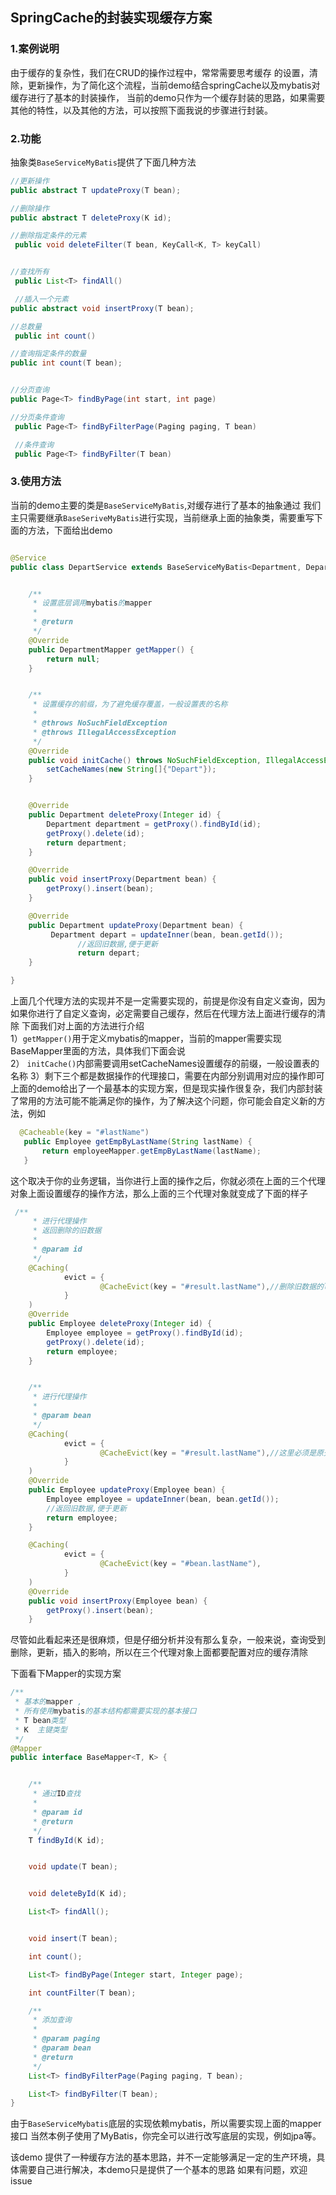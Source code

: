 ## SpringCache的封装实现缓存方案

### 1.案例说明
由于缓存的复杂性，我们在CRUD的操作过程中，常常需要思考缓存
的设置，清除，更新操作，为了简化这个流程，当前demo结合springCache以及mybatis对缓存进行了基本的封装操作，
当前的demo只作为一个缓存封装的思路，如果需要其他的特性，以及其他的方法，可以按照下面我说的步骤进行封装。


### 2.功能
抽象类`BaseServiceMyBatis`提供了下面几种方法
```java
//更新操作
public abstract T updateProxy(T bean);

//删除操作
public abstract T deleteProxy(K id);

//删除指定条件的元素
 public void deleteFilter(T bean, KeyCall<K, T> keyCall) 


//查找所有
 public List<T> findAll()

 //插入一个元素
public abstract void insertProxy(T bean);

//总数量
 public int count() 

//查询指定条件的数量
public int count(T bean);


//分页查询
public Page<T> findByPage(int start, int page) 

//分页条件查询
 public Page<T> findByFilterPage(Paging paging, T bean)

 //条件查询
 public Page<T> findByFilter(T bean)


```




### 3.使用方法
当前的demo主要的类是`BaseServiceMyBatis`,对缓存进行了基本的抽象通过
我们主只需要继承`BaseSeriveMyBatis`进行实现，当前继承上面的抽象类，需要重写下面的方法，下面给出demo
```java

@Service
public class DepartService extends BaseServiceMyBatis<Department, DepartmentMapper, Integer> {


    /**
     * 设置底层调用mybatis的mapper
     *
     * @return
     */
    @Override
    public DepartmentMapper getMapper() {
        return null;
    }


    /**
     * 设置缓存的前缀，为了避免缓存覆盖，一般设置表的名称
     *
     * @throws NoSuchFieldException
     * @throws IllegalAccessException
     */
    @Override
    public void initCache() throws NoSuchFieldException, IllegalAccessException {
        setCacheNames(new String[]{"Depart"});
    }


    @Override
    public Department deleteProxy(Integer id) {
        Department department = getProxy().findById(id);
        getProxy().delete(id);
        return department;
    }

    @Override
    public void insertProxy(Department bean) {
        getProxy().insert(bean);
    }

    @Override
    public Department updateProxy(Department bean) {
         Department depart = updateInner(bean, bean.getId());
               //返回旧数据,便于更新
               return depart;
    }

}


```
上面几个代理方法的实现并不是一定需要实现的，前提是你没有自定义查询，因为如果你进行了自定义查询，必定需要自己缓存，然后在代理方法上面进行缓存的清除
下面我们对上面的方法进行介绍  
 1）`getMapper()`用于定义mybatis的mapper，当前的mapper需要实现BaseMapper里面的方法，具体我们下面会说  
 2） `initCache()`内部需要调用setCacheNames设置缓存的前缀，一般设置表的名称
 3）剩下三个都是数据操作的代理接口，需要在内部分别调用对应的操作即可  
 上面的demo给出了一个最基本的实现方案，但是现实操作很复杂，我们内部封装了常用的方法可能不能满足你的操作，为了解决这个问题，你可能会自定义新的方法，例如
 ```java
   @Cacheable(key = "#lastName")
    public Employee getEmpByLastName(String lastName) {
        return employeeMapper.getEmpByLastName(lastName);
    }
```
这个取决于你的业务逻辑，当你进行上面的操作之后，你就必须在上面的三个代理对象上面设置缓存的操作方法，那么上面的三个代理对象就变成了下面的样子
```java
 /**
     * 进行代理操作
     * 返回删除的旧数据
     *
     * @param id
     */
    @Caching(
            evict = {
                    @CacheEvict(key = "#result.lastName"),//删除旧数据的lastName的匹配
            }
    )
    @Override
    public Employee deleteProxy(Integer id) {
        Employee employee = getProxy().findById(id);
        getProxy().delete(id);
        return employee;
    }


    /**
     * 进行代理操作
     *
     * @param bean
     */
    @Caching(
            evict = {
                    @CacheEvict(key = "#result.lastName"),//这里必须是原先的数据
            }
    )
    @Override
    public Employee updateProxy(Employee bean) {
        Employee employee = updateInner(bean, bean.getId());
        //返回旧数据,便于更新
        return employee;
    }

    @Caching(
            evict = {
                    @CacheEvict(key = "#bean.lastName"),
            }
    )
    @Override
    public void insertProxy(Employee bean) {
        getProxy().insert(bean);
    }
```
尽管如此看起来还是很麻烦，但是仔细分析并没有那么复杂，一般来说，查询受到删除，更新，插入的影响，所以在三个代理对象上面都要配置对应的缓存清除

下面看下Mapper的实现方案
```java
/**
 * 基本的mapper ,
 * 所有使用mybatis的基本结构都需要实现的基本接口
 * T bean类型
 * K  主键类型
 */
@Mapper
public interface BaseMapper<T, K> {


    /**
     * 通过ID查找
     *
     * @param id
     * @return
     */
    T findById(K id);


    void update(T bean);


    void deleteById(K id);

    List<T> findAll();


    void insert(T bean);

    int count();

    List<T> findByPage(Integer start, Integer page);

    int countFilter(T bean);

    /**
     * 添加查询
     *
     * @param paging
     * @param bean
     * @return
     */
    List<T> findByFilterPage(Paging paging, T bean);

    List<T> findByFilter(T bean);
}
```
由于`BaseServiceMybatis`底层的实现依赖mybatis，所以需要实现上面的mapper接口
当然本例子使用了MyBatis，你完全可以进行改写底层的实现，例如jpa等。

该demo 提供了一种缓存方法的基本思路，并不一定能够满足一定的生产环境，具体需要自己进行解决，本demo只是提供了一个基本的思路
如果有问题，欢迎issue 


 
 



